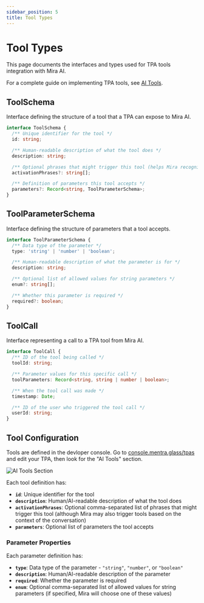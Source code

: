 ```yaml
---
sidebar_position: 5
title: Tool Types
---
```


# Tool Types

This page documents the interfaces and types used for TPA tools integration with Mira AI.

For a complete guide on implementing TPA tools, see [AI Tools](/tools).

## ToolSchema

Interface defining the structure of a tool that a TPA can expose to Mira AI.

```typescript
interface ToolSchema {
  /** Unique identifier for the tool */
  id: string;

  /** Human-readable description of what the tool does */
  description: string;

  /** Optional phrases that might trigger this tool (helps Mira recognize when to use it) */
  activationPhrases?: string[];

  /** Definition of parameters this tool accepts */
  parameters?: Record<string, ToolParameterSchema>;
}
```

## ToolParameterSchema

Interface defining the structure of parameters that a tool accepts.

```typescript
interface ToolParameterSchema {
  /** Data type of the parameter */
  type: 'string' | 'number' | 'boolean';

  /** Human-readable description of what the parameter is for */
  description: string;

  /** Optional list of allowed values for string parameters */
  enum?: string[];

  /** Whether this parameter is required */
  required?: boolean;
}
```

## ToolCall

Interface representing a call to a TPA tool from Mira AI.

```typescript
interface ToolCall {
  /** ID of the tool being called */
  toolId: string;

  /** Parameter values for this specific call */
  toolParameters: Record<string, string | number | boolean>;

  /** When the tool call was made */
  timestamp: Date;

  /** ID of the user who triggered the tool call */
  userId: string;
}
```

## Tool Configuration

Tools are defined in the devloper console.  Go to [console.mentra.glass/tpas](https://console.mentra.glass/tpas) and edit your TPA, then look for the "AI Tools" section.

![AI Tools Section](/img/tool-editor.png)

Each tool definition has:

* **`id`**: Unique identifier for the tool
* **`description`**: Human/AI-readable description of what the tool does
* **`activationPhrases`**: Optional comma-separated list of phrases that might trigger this tool (although Mira may also trigger tools based on the context of the conversation)
* **`parameters`**: Optional list of parameters the tool accepts

### Parameter Properties

Each parameter definition has:

* **`type`**: Data type of the parameter - `"string"`, `"number"`, or `"boolean"`
* **`description`**: Human/AI-readable description of the parameter
* **`required`**: Whether the parameter is required
* **`enum`**: Optional comma-separated list of allowed values for string parameters (if specified, Mira will choose one of these values)
